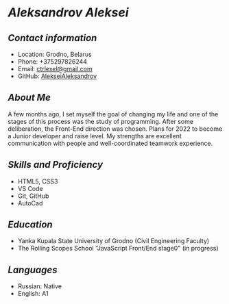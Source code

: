 # *Aleksandrov Aleksei*

## *Contact information*

+ Location: Grodno, Belarus
+ Phone: +375297826244
+ Email: ctrlexel@gmail.com
+ GitHub: [AlekseiAleksandrov](https://github.com/AlekseiAleksandrov)

## *About Me*

A few months ago, I set myself the goal of changing my life and one of the stages of this process was the study of programming. After some deliberation, the Front-End direction was chosen. Plans for 2022 to become a Junior developer and raise level. My strengths are excellent communication with people and well-coordinated teamwork experience.

## *Skills and Proficiency*

+ HTML5, CSS3
+ VS Code
+ Git, GitHub
+ AutoCad

## *Education*

+ Yanka Kupala State University of Grodno (Civil Engineering Faculty)
+ The Rolling Scopes School "JavaScript Front/End stage0" (in progress)

## *Languages*

+ Russian: Native
+ English: A1

